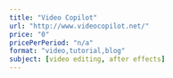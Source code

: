 ```yaml
---
title: "Video Copilot"
url: "http://www.videocopilot.net/"
price: "0"
pricePerPeriod: "n/a"
format: "video,tutorial,blog"
subject: [video editing, after effects]
---
```

